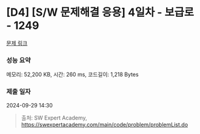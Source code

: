 # [D4] [S/W 문제해결 응용] 4일차 - 보급로 - 1249 

[문제 링크](https://swexpertacademy.com/main/code/problem/problemDetail.do?contestProbId=AV15QRX6APsCFAYD) 

### 성능 요약

메모리: 52,200 KB, 시간: 260 ms, 코드길이: 1,218 Bytes

### 제출 일자

2024-09-29 14:30



> 출처: SW Expert Academy, https://swexpertacademy.com/main/code/problem/problemList.do